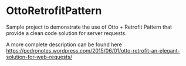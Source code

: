 # OttoRetrofitPattern
Sample project to demonstrate the use of Otto + Retrofit Pattern that provide a clean code solution for server requests.

A more complete description can be found here https://pedronotes.wordpress.com/2015/06/01/otto-retrofit-an-elegant-solution-for-web-requests/


